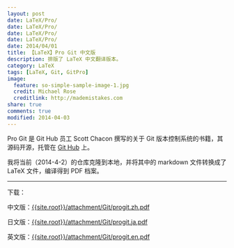 ```yaml
---
layout: post
date: LaTeX/Pro/
date: LaTeX/Pro/
date: LaTeX/Pro/
date: LaTeX/Pro/
date: 2014/04/01
title: 【LaTeX】Pro Git 中文版
description: 排版了 LaTeX 中文翻译版本。
category: LaTeX
tags: [LaTeX, Git, GitPro]
image:
  feature: so-simple-sample-image-1.jpg
  credit: Michael Rose
  creditlink: http://mademistakes.com
share: true
comments: true
modified: 2014-04-03
---
```


Pro Git 是 Git Hub 员工 Scott Chacon 撰写的关于 Git 版本控制系统的书籍，其源码开源，托管在 [Git Hub](https://github.com/progit/progit) 上。

我将当前（2014-4-2）的仓库克隆到本地，并将其中的 markdown 文件转换成了 LaTeX 文件，编译得到 PDF 档案。

<!--more-->

-----------

下载：

中文版：[{{site.root}}/attachment/Git/progit.zh.pdf]({{site.root}}/attachment/Git/progit.zh.pdf)

日文版：[{{site.root}}/attachment/Git/progit.ja.pdf]({{site.root}}/attachment/Git/progit.ja.pdf)

英文版：[{{site.root}}/attachment/Git/progit.en.pdf]({{site.root}}/attachment/Git/progit.en.pdf)

